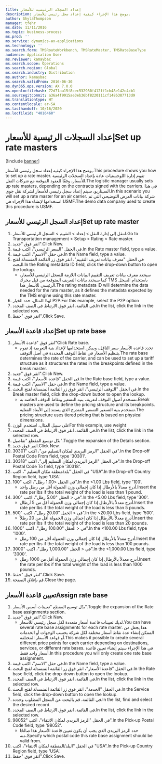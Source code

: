 ```yaml
---
title: إعداد السجلات الرئيسية للأسعار
description: يوضح هذا الإجراء كيفية إعداد سجل رئيسي للأسعار.
author: ShylaThompson
manager: tfehr
ms.date: 11/11/2016
ms.topic: business-process
ms.prod: ''
ms.service: dynamics-ax-applications
ms.technology: ''
ms.search.form: TMSRouteWorkbench, TMSRateMaster, TMSRateBaseType
audience: Application User
ms.reviewer: kamaybac
ms.search.scope: Operations
ms.search.region: Global
ms.search.industry: Distribution
ms.author: kamaybac
ms.search.validFrom: 2016-06-30
ms.dyn365.ops.version: AX 7.0.0
ms.openlocfilehash: 72d71aa15f8cec532980f412ff1cb48e142c4cb1
ms.sourcegitcommit: a36a4f9915ae3eb36bf8220111cf1486387713d9
ms.translationtype: HT
ms.contentlocale: ar-SA
ms.lasthandoff: 10/16/2020
ms.locfileid: "4016460"
---
```

# <a name="set-up-rate-masters"></a><span data-ttu-id="d524f-103">إعداد السجلات الرئيسية للأسعار</span><span class="sxs-lookup"><span data-stu-id="d524f-103">Set up rate masters</span></span>

[!include [banner](../../includes/banner.md)]

<span data-ttu-id="d524f-104">يوضح هذا الإجراء كيفية إعداد سجل رئيسي للأسعار.</span><span class="sxs-lookup"><span data-stu-id="d524f-104">This procedure shows you how to set up a rate master.</span></span> <span data-ttu-id="d524f-105">تقوم إدارة اللوجستيات عادة بإعداد السجلات الرئيسية للأسعار، وفقًا للعقود الموقعة مع شركات النقل.</span><span class="sxs-lookup"><span data-stu-id="d524f-105">The logistic manager usually sets up rate masters, depending on the contracts signed with the carriers.</span></span> <span data-ttu-id="d524f-106">في هذا السيناريو، سيتم إعداد سجل رئيسي للأسعار لشركة نقل جوي.</span><span class="sxs-lookup"><span data-stu-id="d524f-106">In this scenario you will set up a rate master for an air carrier.</span></span> <span data-ttu-id="d524f-107">شركة بيانات العرض التوضيحي التي تم استخدامها لإنشاء هذا الإجراء هي USMF.</span><span class="sxs-lookup"><span data-stu-id="d524f-107">The demo data company used to create this procedure is USMF.</span></span>


## <a name="set-up-rate-master"></a><span data-ttu-id="d524f-108">إعداد السجل الرئيسي للأسعار‬</span><span class="sxs-lookup"><span data-stu-id="d524f-108">Set up rate master</span></span>
1. <span data-ttu-id="d524f-109">انتقل إلى إدارة النقل > إعداد > التقييم‬ > السجل الرئيسي للأسعار.</span><span class="sxs-lookup"><span data-stu-id="d524f-109">Go to Transportation management > Setup > Rating > Rate master.</span></span>
2. <span data-ttu-id="d524f-110">انقر فوق "جديد".</span><span class="sxs-lookup"><span data-stu-id="d524f-110">Click New.</span></span>
3. <span data-ttu-id="d524f-111">في الحقل "السعر الرئيسي‬"، اكتب قيمة.</span><span class="sxs-lookup"><span data-stu-id="d524f-111">In the Rate master field, type a value.</span></span>
4. <span data-ttu-id="d524f-112">في حقل "الاسم"، اكتب قيمة.</span><span class="sxs-lookup"><span data-stu-id="d524f-112">In the Name field, type a value.</span></span>
5. <span data-ttu-id="d524f-113">في الحقل "معرف بيانات تعريف التقييم‬"، انقر فوق زر القائمة المنسدلة لفتح البحث.</span><span class="sxs-lookup"><span data-stu-id="d524f-113">In the Rating metadata ID field, click the drop-down button to open the lookup.</span></span>
    * <span data-ttu-id="d524f-114">سيحدد معرف بيانات تعريف التقييم‬ البيانات اللازمة للسجل الرئيسي للأسعار‬، كما سيحدد بيانات التعريف المتوقعة من قبل محرك TMS باستخدام السجل الرئيسي للأسعار هذا.</span><span class="sxs-lookup"><span data-stu-id="d524f-114">The rating metadata ID will determine the data needed for the rate master, as it defines the metadata expected by the TMS engine using this rate master.</span></span>  
6. <span data-ttu-id="d524f-115">لهذا المثال، حدد الخيار P2P.</span><span class="sxs-lookup"><span data-stu-id="d524f-115">For this example, select the P2P option</span></span>
7. <span data-ttu-id="d524f-116">في القائمة، انقر فوق الارتباط في الصف المحدد.</span><span class="sxs-lookup"><span data-stu-id="d524f-116">In the list, click the link in the selected row.</span></span>
8. <span data-ttu-id="d524f-117">انقر فوق "حفظ".</span><span class="sxs-lookup"><span data-stu-id="d524f-117">Click Save.</span></span>

## <a name="set-up-rate-base"></a><span data-ttu-id="d524f-118">إعداد قاعدة الأسعار</span><span class="sxs-lookup"><span data-stu-id="d524f-118">Set up rate base</span></span>
1. <span data-ttu-id="d524f-119">انقر فوق "قاعدة الأسعار‬"</span><span class="sxs-lookup"><span data-stu-id="d524f-119">Click Rate base.</span></span>
    * <span data-ttu-id="d524f-120">تحدد قاعدة الأسعار سعر الناقل، ويمكن استخدامها لإعداد بنية التعريفة إذ تقوم بتنظيم الأسعار في نقاط التوقف المحددة في أصل التوقف‬.</span><span class="sxs-lookup"><span data-stu-id="d524f-120">The rate base determines the rate of the carrier, and can be used to set up a tariff structure as it structures the rates in the breakpoints defined in the break master.</span></span>  
2. <span data-ttu-id="d524f-121">انقر فوق "جديد".</span><span class="sxs-lookup"><span data-stu-id="d524f-121">Click New.</span></span>
3. <span data-ttu-id="d524f-122">في الحقل "قاعدة الأسعار‬"، اكتب قيمة.</span><span class="sxs-lookup"><span data-stu-id="d524f-122">In the Rate base field, type a value.</span></span>
4. <span data-ttu-id="d524f-123">في حقل "الاسم"، اكتب قيمة.</span><span class="sxs-lookup"><span data-stu-id="d524f-123">In the Name field, type a value.</span></span>
5. <span data-ttu-id="d524f-124">في الحقل "التوقف الرئيسي‬"، انقر فوق زر القائمة المنسدلة لفتح البحث.</span><span class="sxs-lookup"><span data-stu-id="d524f-124">In the Break master field, click the drop-down button to open the lookup.</span></span>
    * <span data-ttu-id="d524f-125">تستخدم أصول التوقف لتعريف بنية التسعير ونقاط التوقف الخاصة به.</span><span class="sxs-lookup"><span data-stu-id="d524f-125">Break masters are used to define the pricing structure and its breakpoints.</span></span> <span data-ttu-id="d524f-126">تستخدم بنية التسعير التسعير المتدرج الذي يستند إلى الأبعاد الفعلية.</span><span class="sxs-lookup"><span data-stu-id="d524f-126">The pricing structure uses tiered pricing that is based on physical dimensions.</span></span>  
6. <span data-ttu-id="d524f-127">على سبيل المثال، استخدم الوزن</span><span class="sxs-lookup"><span data-stu-id="d524f-127">For this example, use weight</span></span>
7. <span data-ttu-id="d524f-128">في القائمة، انقر فوق الارتباط في الصف المحدد.</span><span class="sxs-lookup"><span data-stu-id="d524f-128">In the list, click the link in the selected row.</span></span>
8. <span data-ttu-id="d524f-129">بدّل توسيع المقطع "تفاصيل".</span><span class="sxs-lookup"><span data-stu-id="d524f-129">Toggle the expansion of the Details section.</span></span>
9. <span data-ttu-id="d524f-130">انقر فوق جديد.</span><span class="sxs-lookup"><span data-stu-id="d524f-130">Click New.</span></span>
10. <span data-ttu-id="d524f-131">في الحقل "الرمز البريدي لمكان التسليم من‬"، اكتب "30301".</span><span class="sxs-lookup"><span data-stu-id="d524f-131">In the Drop-off Postal Code From field, type '30301'.</span></span>
11. <span data-ttu-id="d524f-132">في الحقل "الرمز البريدي لمكان التسليم إلى‬"، اكتب "30318".</span><span class="sxs-lookup"><span data-stu-id="d524f-132">In the Drop-off Postal Code To field, type '30318'.</span></span>
12. <span data-ttu-id="d524f-133">في الحقل "بلد/منطقة مكان التسليم "، اكتب "USA".</span><span class="sxs-lookup"><span data-stu-id="d524f-133">In the Drop-off Country Region field, type 'USA'.</span></span>
13. <span data-ttu-id="d524f-134">في الحقل <1.00 رطل"، اكتب "100".</span><span class="sxs-lookup"><span data-stu-id="d524f-134">In the <1.00 Lbs field, type '100'.</span></span>
    * <span data-ttu-id="d524f-135">أدرج معدلاً بالأرطال إذا كان إجمالي وزن الحمولة أقل من رطل واحد.</span><span class="sxs-lookup"><span data-stu-id="d524f-135">Insert the rate per lbs if the total weight of the load is less than 1 pound.</span></span>  
14. <span data-ttu-id="d524f-136">في < الحقل "5.00 رطل"، اكتب "300".</span><span class="sxs-lookup"><span data-stu-id="d524f-136">In the <5.00 Lbs field, type '300'.</span></span>
    * <span data-ttu-id="d524f-137">أدرج معدلاً بالأرطال إذا كان إجمالي وزن الحمولة أقل من 5 أرطال.</span><span class="sxs-lookup"><span data-stu-id="d524f-137">Insert the rate per lbs if the total weight of the load is less than 5 pounds.</span></span>  
15. <span data-ttu-id="d524f-138">في < الحقل "20.00 رطل"، اكتب "500".</span><span class="sxs-lookup"><span data-stu-id="d524f-138">In the <20.00 Lbs field, type '500'.</span></span>
    * <span data-ttu-id="d524f-139">أدرج معدلاً بالأرطال إذا كان إجمالي وزن الحمولة أقل من 20 رطلاً.</span><span class="sxs-lookup"><span data-stu-id="d524f-139">Insert the rate per lbs if the total weight of the load is less than 20 pounds.</span></span>  
16. <span data-ttu-id="d524f-140">في < الحقل "100.00 رطل"، اكتب "1000".</span><span class="sxs-lookup"><span data-stu-id="d524f-140">In the <100.00 Lbs field, type '1000'.</span></span>
    * <span data-ttu-id="d524f-141">أدرج معدلاً بالأرطال إذا كان إجمالي وزن الحمولة أقل من 100 رطل.</span><span class="sxs-lookup"><span data-stu-id="d524f-141">Insert the rate per lbs if the total weight of the load is less than 100 pounds.</span></span>  
17. <span data-ttu-id="d524f-142">في < الحقل "1,000.00 رطل"، اكتب "3000".</span><span class="sxs-lookup"><span data-stu-id="d524f-142">In the <1,000.00 Lbs field, type '3000'.</span></span>
    * <span data-ttu-id="d524f-143">أدرج معدلاً بالأرطال إذا كان إجمالي وزن الحمولة أقل من 1000 رطل.</span><span class="sxs-lookup"><span data-stu-id="d524f-143">Insert the rate per lbs if the total weight of the load is less than 1000 pounds.</span></span>  
18. <span data-ttu-id="d524f-144">انقر فوق "حفظ".</span><span class="sxs-lookup"><span data-stu-id="d524f-144">Click Save.</span></span>
19. <span data-ttu-id="d524f-145">قم بإغلاق الصفحة.</span><span class="sxs-lookup"><span data-stu-id="d524f-145">Close the page.</span></span>

## <a name="assign-rate-base"></a><span data-ttu-id="d524f-146">تعيين قاعدة الأسعار</span><span class="sxs-lookup"><span data-stu-id="d524f-146">Assign rate base</span></span>
1. <span data-ttu-id="d524f-147">بدّل توسيع المقطع "تعيينات أسس الأسعار‬".</span><span class="sxs-lookup"><span data-stu-id="d524f-147">Toggle the expansion of the Rate base assignments section.</span></span>
2. <span data-ttu-id="d524f-148">انقر فوق "جديد".</span><span class="sxs-lookup"><span data-stu-id="d524f-148">Click New.</span></span>
    * <span data-ttu-id="d524f-149">لديك تعيينات قاعدة أسعار متعددة لكل سجل رئيسي للأسعار.</span><span class="sxs-lookup"><span data-stu-id="d524f-149">You can have several rate base assignments for each rate master.</span></span> <span data-ttu-id="d524f-150">هذا يجعل من الممكن إنشاء عدة نقاط أسعار مختلفة لكل شركة بحسب الوجهات أو الخدمات أو قواعد الأسعار المختلفة.</span><span class="sxs-lookup"><span data-stu-id="d524f-150">This makes it possible to create several different price points for each carrier depending on destinations, services, or different rate bases.</span></span> <span data-ttu-id="d524f-151">في هذا الإجراء سيتم إنشاء تعيين قاعدة أسعار واحد فقط.</span><span class="sxs-lookup"><span data-stu-id="d524f-151">In this procedure you will only create one rate base assignment.</span></span>  
3. <span data-ttu-id="d524f-152">في حقل "الاسم"، اكتب قيمة.</span><span class="sxs-lookup"><span data-stu-id="d524f-152">In the Name field, type a value.</span></span>
4. <span data-ttu-id="d524f-153">في الحقل "قاعدة الأسعار"، انقر فوق زر القائمة المنسدلة لفتح البحث.‬</span><span class="sxs-lookup"><span data-stu-id="d524f-153">In the Rate base field, click the drop-down button to open the lookup.</span></span>
5. <span data-ttu-id="d524f-154">في القائمة، انقر فوق الارتباط في الصف المحدد.</span><span class="sxs-lookup"><span data-stu-id="d524f-154">In the list, click the link in the selected row.</span></span>
6. <span data-ttu-id="d524f-155">في الحقل "الخدمة"، انقر فوق زر القائمة المنسدلة لفتح البحث.</span><span class="sxs-lookup"><span data-stu-id="d524f-155">In the Service field, click the drop-down button to open the lookup.</span></span>
7. <span data-ttu-id="d524f-156">في القائمة، قم بالبحث عن السجل المطلوب وحدده.</span><span class="sxs-lookup"><span data-stu-id="d524f-156">In the list, find and select the desired record.</span></span>
8. <span data-ttu-id="d524f-157">في القائمة، انقر فوق الارتباط في الصف المحدد.</span><span class="sxs-lookup"><span data-stu-id="d524f-157">In the list, click the link in the selected row.</span></span>
9. <span data-ttu-id="d524f-158">في الحقل "الرمز البريدي لمكان الانتقاء‬"، اكتب "98052".</span><span class="sxs-lookup"><span data-stu-id="d524f-158">In the Pick-up Postal Code field, type '98052'.</span></span>
    * <span data-ttu-id="d524f-159">حدد الرمز البريدي الذي يجب أن يكون تعيين قاعدة الأسعار هذا صالحًا منه.</span><span class="sxs-lookup"><span data-stu-id="d524f-159">Specify which postal code this rate base assignment should be valid from.</span></span>    
10. <span data-ttu-id="d524f-160">في الحقل "البلد/المنطقة لمكان الانتقاء"، اكتب "USA".</span><span class="sxs-lookup"><span data-stu-id="d524f-160">In the Pick-up Country Region field, type 'USA'.</span></span>
11. <span data-ttu-id="d524f-161">انقر فوق "حفظ".</span><span class="sxs-lookup"><span data-stu-id="d524f-161">Click Save.</span></span>

